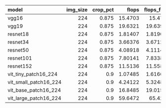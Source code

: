 | model                 |   img_size |   crop_pct |    flops |   flops_full |   params |   params_with_aux |   top1 |   top1_err |   top5 |   top5_err |
|:----------------------|-----------:|-----------:|---------:|-------------:|---------:|------------------:|-------:|-----------:|-------:|-----------:|
| vgg16                 |        224 |      0.875 | 15.4703  |     15.477   | 138.358  |         138.358   | 71.59  |     28.41  | 90.382 |      9.618 |
| vgg19                 |        224 |      0.875 | 19.6321  |     19.6395  | 143.667  |         143.667   | 72.366 |     27.634 | 90.87  |      9.13  |
| resnet18              |        224 |      0.875 |  1.81407 |      1.81904 |  11.6895 |          11.6895  | 69.744 |     30.256 | 89.082 |     10.918 |
| resnet34              |        224 |      0.875 |  3.66376 |      3.67124 |  21.7977 |          21.7977  | 75.114 |     24.886 | 92.284 |      7.716 |
| resnet50              |        224 |      0.875 |  4.08918 |      4.11141 |  25.557  |          25.557   | 80.372 |     19.628 | 94.61  |      5.39  |
| resnet101             |        224 |      0.875 |  7.80141 |      7.83387 |  44.5492 |          44.5492  | 81.932 |     18.068 | 95.766 |      4.234 |
| resnet152             |        224 |      0.875 | 11.5136  |     11.5587  |  60.1928 |          60.1928  | 82.824 |     17.176 | 96.134 |      3.866 |
| vit_tiny_patch16_224  |        224 |      0.9   |  1.07485 |      1.61666 |   5.6794 |           5.71742 | 75.456 |     24.544 | 92.846 |      7.154 |
| vit_small_patch16_224 |        224 |      0.9   |  4.24122 |      5.32484 |  21.9746 |          22.0507  | 81.396 |     18.604 | 96.134 |      3.866 |
| vit_base_patch16_224  |        224 |      0.9   | 16.8485  |     19.0157  |  86.4156 |          86.5677  | 84.526 |     15.474 | 97.298 |      2.702 |
| vit_large_patch16_224 |        224 |      0.9   | 59.6472  |     65.426   | 304.124  |         304.327   | 85.844 |     14.156 | 97.824 |      2.176 |